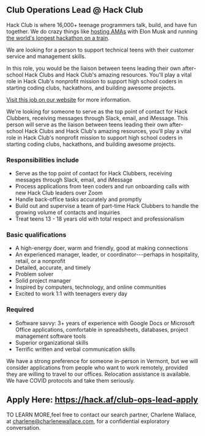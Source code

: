 
## Club Operations Lead @ Hack Club

Hack Club is where 16,000+ teenage programmers talk, build, and have fun together. We do crazy things like [hosting AMAs](https://hackclub.com/amas/) with Elon Musk and running [the world's longest hackathon on a train](https://www.youtube.com/watch?v=2BID8_pGuqA).

We are looking for a person to support technical teens with their customer service and management skills.

In this role, you would be the liaison between teens leading their own after-school Hack Clubs and Hack Club's amazing resources. You'll play a vital role in Hack Club's nonprofit mission to support high school coders in starting coding clubs, hackathons, and building awesome projects.

[Visit this job on our website](https://hackclub.com/jobs/club-operations-lead/) for more information.

We're looking for someone to serve as the top point of contact for Hack Clubbers, receiving messages through Slack, email, and iMessage. This person will serve as the liaison between teens leading their own after-school Hack Clubs and Hack Club's amazing resources, you'll play a vital role in Hack Club's nonprofit mission to support high school coders in starting coding clubs, hackathons, and building awesome projects.

### Responsibilities include

- Serve as the top point of contact for Hack Clubbers, receiving messages through Slack, email, and iMessage
- Process applications from teen coders and run onboarding calls with new Hack Club leaders over Zoom
- Handle back-office tasks accurately and promptly
- Build out and supervise a team of part-time Hack Clubbers to handle the growing volume of contacts and inquiries
- Treat teens 13 - 18 years old with total respect and professionalism


### Basic qualifications

- A high-energy doer, warm and friendly, good at making connections
- An experienced manager, leader, or coordinator---perhaps in hospitality, retail, or a nonprofit
- Detailed, accurate, and timely
- Problem solver
- Solid project manager
- Inspired by computers, technology, and online communities
- Excited to work 1:1 with teenagers every day

### Required

- Software savvy: 3+ years of experience with Google Docs or Microsoft Office applications, comfortable in spreadsheets, databases, project management software tools
- Superior organizational skills
- Terrific written and verbal communication skills


We have a strong preference for someone in-person in Vermont, but we will consider applications from people who want to work remotely, provided they are willing to travel to our offices. Relocation assistance is available. We have COVID protocols and take them seriously.

## Apply Here: https://hack.af/club-ops-lead-apply

TO LEARN MORE,feel free to contact our search partner, Charlene Wallace, at charlene@charlenewallace.com, for a confidential exploratory conversation.